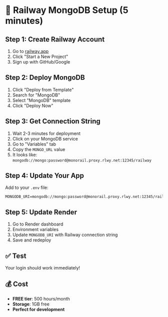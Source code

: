 # 🚄 Railway MongoDB Setup (5 minutes)

## Step 1: Create Railway Account
1. Go to [railway.app](https://railway.app)
2. Click "Start a New Project"
3. Sign up with GitHub/Google

## Step 2: Deploy MongoDB
1. Click "Deploy from Template"
2. Search for "MongoDB"
3. Select "MongoDB" template
4. Click "Deploy Now"

## Step 3: Get Connection String
1. Wait 2-3 minutes for deployment
2. Click on your MongoDB service
3. Go to "Variables" tab
4. Copy the `MONGO_URL` value
5. It looks like: `mongodb://mongo:password@monorail.proxy.rlwy.net:12345/railway`

## Step 4: Update Your App
Add to your `.env` file:
```
MONGODB_URI=mongodb://mongo:password@monorail.proxy.rlwy.net:12345/railway
```

## Step 5: Update Render
1. Go to Render dashboard
2. Environment variables
3. Update `MONGODB_URI` with Railway connection string
4. Save and redeploy

## ✅ Test
Your login should work immediately!

## 💰 Cost
- **FREE tier**: 500 hours/month
- **Storage**: 1GB free
- **Perfect for development**
